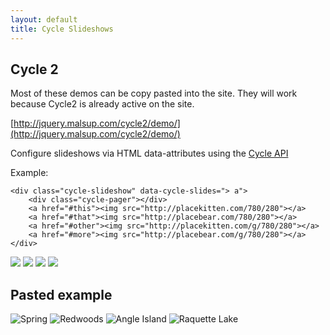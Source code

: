 ```yaml
---
layout: default
title: Cycle Slideshows
---
```


## Cycle 2

Most of these demos can be copy pasted into the site. They will work because Cycle2 is already active on the site.

[http://jquery.malsup.com/cycle2/demo/](http://jquery.malsup.com/cycle2/demo/)

Configure slideshows via HTML data-attributes using the [Cycle API](http://jquery.malsup.com/cycle2/api/)

Example:

	<div class="cycle-slideshow" data-cycle-slides="> a">
		<div class="cycle-pager"></div>
		<a href="#this"><img src="http://placekitten.com/780/280"></a>
		<a href="#that"><img src="http://placebear.com/780/280"></a>
		<a href="#other"><img src="http://placekitten.com/g/780/280"></a>
		<a href="#more"><img src="http://placebear.com/g/780/280"></a>
	</div>

<div class="cycle-slideshow" data-cycle-slides="> a">
<!-- 	<div class="cycle-pager"></div> -->
	<a href="#this"><img src="http://placekitten.com/780/280"></a>
	<a href="#that"><img src="http://placebear.com/780/280"></a>
	<a href="#other"><img src="http://placekitten.com/g/780/280"></a>
	<a href="#more"><img src="http://placebear.com/g/780/280"></a>
</div>

## Pasted example

<div class="cycle-slideshow" 
    data-cycle-fx=scrollHorz
    data-cycle-timeout=2000
    data-cycle-caption="#alt-caption"
    data-cycle-caption-template="{{alt}}"
    >
    <img src="http://malsup.github.io/images/p1.jpg" alt="Spring" >
    <img src="http://malsup.github.io/images/p2.jpg" alt="Redwoods" >
    <img src="http://malsup.github.io/images/p3.jpg" alt="Angle Island" >
    <img src="http://malsup.github.io/images/p4.jpg" alt="Raquette Lake" >
</div>
<!-- empty element for caption -->
<div id="alt-caption" class="center"></div>
